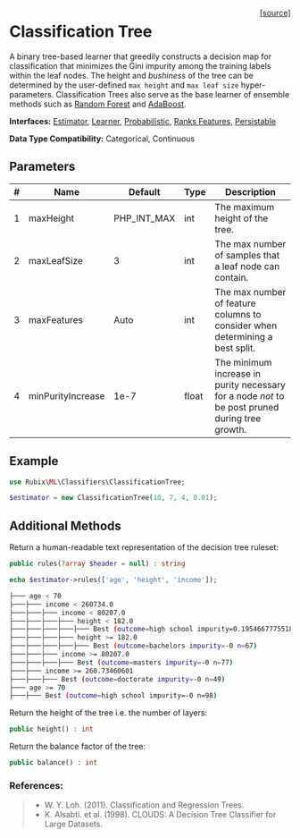 <span style="float:right;"><a href="https://github.com/RubixML/ML/blob/master/src/Classifiers/ClassificationTree.php">[source]</a></span>

# Classification Tree
A binary tree-based learner that greedily constructs a decision map for classification that minimizes the Gini impurity among the training labels within the leaf nodes. The height and *bushiness* of the tree can be determined by the user-defined `max height` and `max leaf size` hyper-parameters. Classification Trees also serve as the base learner of ensemble methods such as [Random Forest](random-forest.md) and [AdaBoost](adaboost.md).

**Interfaces:** [Estimator](../estimator.md), [Learner](../learner.md), [Probabilistic](../probabilistic.md), [Ranks Features](../ranks-features.md), [Persistable](../persistable.md)

**Data Type Compatibility:** Categorical, Continuous

## Parameters
| # | Name | Default | Type | Description |
|---|---|---|---|---|
| 1 | maxHeight | PHP_INT_MAX | int | The maximum height of the tree. |
| 2 | maxLeafSize | 3 | int | The max number of samples that a leaf node can contain. |
| 3 | maxFeatures | Auto | int | The max number of feature columns to consider when determining a best split. |
| 4 | minPurityIncrease | 1e-7 | float | The minimum increase in purity necessary for a node *not* to be post pruned during tree growth. |

## Example
```php
use Rubix\ML\Classifiers\ClassificationTree;

$estimator = new ClassificationTree(10, 7, 4, 0.01);
```

## Additional Methods
Return a human-readable text representation of the decision tree ruleset:
```php
public rules(?array $header = null) : string
```

```php
echo $estimator->rules(['age', 'height', 'income']);
```

```sh
├─── age < 70
├───├─── income < 260734.0
├───├───├─── income < 80207.0
├───├───├───├─── height < 182.0
├───├───├───├───├─── Best (outcome=high school impurity=0.19546677755182 n=9)
├───├───├───├─── height >= 182.0
├───├───├───├───├─── Best (outcome=bachelors impurity=-0 n=67)
├───├───├─── income >= 80207.0
├───├───├───├─── Best (outcome=masters impurity=-0 n=77)
├───├─── income >= 260.73460601
├───├───├─── Best (outcome=doctorate impurity=-0 n=49)
├─── age >= 70
├───├─── Best (outcome=high school impurity=-0 n=98)
```

Return the height of the tree i.e. the number of layers:
```php
public height() : int
```

Return the balance factor of the tree:
```php
public balance() : int
```

### References:
>- W. Y. Loh. (2011). Classification and Regression Trees.
>- K. Alsabti. et al. (1998). CLOUDS: A Decision Tree Classifier for Large Datasets.